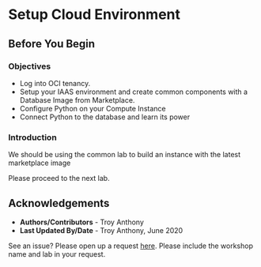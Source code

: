 # Setup Cloud Environment

## Before You Begin
### Objectives
- Log into OCI tenancy.
- Setup your IAAS environment and create common components with a Database Image from Marketplace.
- Configure Python on your Compute Instance
- Connect Python to the database and learn its power

### Introduction
We should be using the common lab to build an instance with the latest marketplace image


Please proceed to the next lab.

## Acknowledgements

- **Authors/Contributors** - Troy Anthony
- **Last Updated By/Date** - Troy Anthony, June 2020

See an issue?  Please open up a request [here](https://github.com/oracle/learning-library/issues).   Please include the workshop name and lab in your request. 

